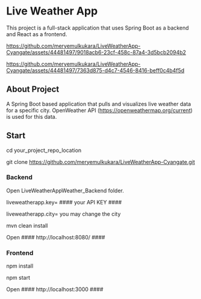 # Live Weather App 

This project is a full-stack application that uses Spring Boot as a backend and React as a frontend.

https://github.com/meryemulkukara/LiveWeatherApp-Cyangate/assets/44481497/9018acb6-23cf-458c-87a4-3d5bcb2094b2

https://github.com/meryemulkukara/LiveWeatherApp-Cyangate/assets/44481497/7363d875-d4c7-4546-8416-beff0c4b4f5d


## About Project ##
A Spring Boot based application that pulls and visualizes live weather data for a specific city.
OpenWeather API (https://openweathermap.org/current) is used for this data.


## Start ##
  cd your_project_repo_location
  
  git clone https://github.com/meryemulkukara/LiveWeatherApp-Cyangate.git
  

### Backend ###

Open LiveWeatherAppWeather_Backend folder.

liveweatherapp.key= #### your API KEY ####

liveweatherapp.city= you may change the city


mvn clean install


Open #### http://localhost:8080/ ####

### Frontend ###

npm install 

npm start 


Open #### http://localhost:3000 ####









